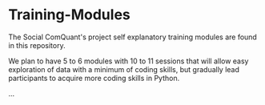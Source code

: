 # Training-Modules
The Social ComQuant's project self explanatory training modules are found in this repository.

We plan to have 5 to 6 modules with 10 to 11 sessions that will allow easy exploration of data with a minimum of coding skills, but gradually lead participants to acquire more coding skills in Python.

...
